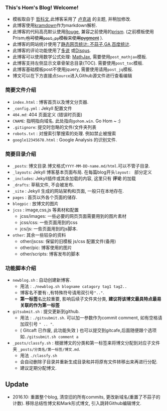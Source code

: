 ### This's Hom's Blog! Welcome!

- 模板取自于 [哲科文](http://jerkwin.github.io/),此博客采用了 [卢克进](http://geeklu.com/) 的主题, 并稍加修改.
- 此博客使用[kramdown](http://kramdown.gettalong.org/)作为markdown解析.
- 此博客的代码高亮默认使用[Rouge](http://rouge.jneen.net/), 兼容之前使用的[prism](http://prismjs.com/). (之前模板使用Prism~~,也可使用`post_py`模板来使用[pygment](http://pygments.org/)~~ ).
- 此博客的网站统计使用了[静态网页统计: 不蒜子](http://ibruce.info/2015/04/04/busuanzi/),[GA](http://www.google.com/analytics/ce/mws/),[百度统计](http://tongji.baidu.com/web/welcome/login).
- 此博客的评论功能使用了[多说](http://duoshuo.com/) 或[Disqus](https://disqus.com/).
- 此博客可以使用数学公式处理: [MathJax](https://www.mathjax.org/), 需要使用`post_mathjax`模板.
- 此博客支持左侧显示文章骨架总目录(TOC). 需要使用`post_toc`模板.
- 此博客基础模板post不使用jquery, 需要使用请用`post_jq`模板.
- 博文可以在下方直接点`Source`进入Github源文件进行查看编辑

### 简要文件介绍

- `index.html` : 博客首页以及博文分页器. 
- `_config.yml` : Jekyll 配置文件
- `404.md`: 404 页面定义 (错误时页面)
- `CNAME`: 指明指向域名. 此处指向`gohom.win`. Go Hom ~ :)
- `.gitignore`: 提交时忽略的文件/文件夹列表
- `robots.txt` : 对搜索引擎搜索的处理. 例如禁止被搜索
- `google12345678.html` : Google Analysis 的识别文件.

### 简要目录介绍

- `_posts`: 博文目录.博文格式`YYYY-MM-DD-name.md/html`.可以不管子目录.
- `_layouts`: Jekyll 博客基本页面布局. 在每篇blog开头`layout: ` 部分定义
- `_includes`: Jekyll插件或其余加载的内容, 这里只有 **评论** 的加载
- `_drafts`: 草稿文件, 不会被发布. 
- `_site` : Jekyll 生成的网站架构和页面, 一般只在本地存在.
- `pages` : 首页以外各个页面的储存. 
- `blogpic` : 放博文的图片
- `jcss` : image,css,js 等素材和配置
	- jcss/images: 一些必要的网页页面需要用到的图片素材
	- jcss/css: 一些页面用到的css
	- jcs/js: 一些页面用到的js脚本.
- `other`: 其余一些较杂的资料
	- other/jscss: 保留的旧模板 js/css 配置文件(备用)
	- other/pic: 博客使用的图片
	- other/scripts: 博客发布的脚本

### 功能脚本介绍

- `newblog.sh` : 自动创建新博客. 
	- 用法 : `./newblog.sh blogname catagory tag1 tag2..`
	- 博客名不要有`:`,有特殊符号请用双引号`".."`. 
	- **第一标签**名比较重要, 影响后续子文件夹分类, **建议将该博文最具特点最易关联的作为第一标签**
- `gitsubmit.sh` : 提交更新到github. 
	- 用法 : `./gitsubmit.sh`. 可以加一参数作为commit comment, 如有空格请加双引号 `" .. "`. 
	- ( Gitcaft 已作废, 此功能失效 ) 也可以提交到gitcafe,后面随便跟个选项如`./gitsubmit.sh comment a` 
- `_posts/classfy.sh` : 根据博文的分类和第一标签来将博文分配到对应子文件夹 `_posts/分类名/第一标签/博文.md`. 
	- 用法 `./classfy.sh`
	- 会自动删除子目录并重新生成目录和并将原有文件转移出来再进行分配. 
	- 建议定期分配博文.

## Update

- 2016.10: 重置整个blog, 清空旧的所有commits, 更改新域名(重置了不蒜子的计数). 移除总结性博文和Mark形式博文, 引入跳转Github编辑博文. 


